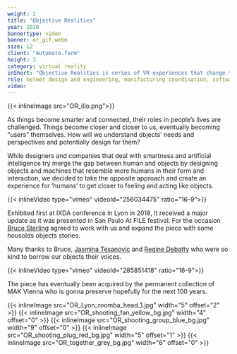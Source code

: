 ```yaml
---
weight: 2
title: "Objective Realities"
year: 2018
bannertype: video
banner: or_gif.webm
size: 12
client: "Automato.farm" 
height: 3
category: virtual reality
inShort: "Objective Realities is series of VR experiences that change the perspective from a human point of view to the one of an object. In OR you will be able to see and act in a virtual smart home with the capabilities and limitations of a specific object and listen to the invisible chatter that happens between networked things and the home."
role: helmet design and engineering, manifacturing coordination, software development
video:
---
```


{{< inlineImage src="OR_illo.png">}}



As things become smarter and connected, their roles in people’s lives are challenged. Things become closer and closer to us, eventually becoming “users” themselves. How will we understand objects’ needs and perspectives and potentially design for them?

While designers and companies that deal with smartness and artificial intelligence try merge the gap between human and objects by designing objects and machines that resemble more humans in their form and interaction, we decided to take the opposite approach and create an experience for ‘humans’ to get closer to feeling and acting like objects.

{{< inlineVideo type="vimeo" videoId="256034475" ratio="16-9">}}

Exhibited first at IXDA conference in Lyon in 2018, It received a major update as it was presented in San Paulo At FILE festival. For the occasion [Bruce Sterling](https://www.wired.com/category/beyond_the_beyond/) agreed to work with us and expand the piece with some housolds objects stories. 

Many thanks to Bruce, [Jasmina Tesanovic](https://jasminatesanovic.wordpress.com/) and [Regine Debatty](http://we-make-money-not-art.com/) who were so kind to borrow our objects their voices.

{{< inlineVideo type="vimeo" videoId="285851418" ratio="16-9">}}

The piece has eventually been acquired by the permanent collection of MAK Vienna who is gonna preserve hopefully for the next 100 years. 

{{< inlineImage src="OR_Lyon_roomba_head_1.jpg" width="5" offset="2" >}}
{{< inlineImage src="OR_shooting_fan_yellow_bg.jpg" width="4" offset="0" >}}
{{< inlineImage src="OR_shooting_group_blue_bg.jpg" width="9" offset="0" >}}
{{< inlineImage src="OR_shooting_plug_red_bg.jpg" width="5" offset="1" >}}
{{< inlineImage src="OR_together_grey_bg.jpg" width="6" offset="0" >}}


